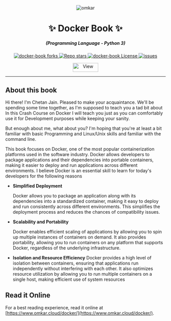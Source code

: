 <p align="center">
  <img src="https://www.omkar.cloud/images/favicon/prod/favicon-256x256.png" alt="omkar" />
</p>
  <div align="center" style="margin-top: 0;">
  <h1>✨ Docker Book ✨</h1>
  <!-- <p>💦 Enjoy the Rain of Google Maps Leads 💦</p> -->
</div>
<em>
  <h5 align="center">(Programming Language - Python 3)</h5>
</em>
<p align="center">
  <a href="#">
    <img alt="docker-book forks" src="https://img.shields.io/github/forks/omkarcloud/docker-book?style=for-the-badge" />
  </a>
  <a href="#">
    <img alt="Repo stars" src="https://img.shields.io/github/stars/omkarcloud/docker-book?style=for-the-badge&color=yellow" />
  </a>
  <a href="#">
    <img alt="docker-book License" src="https://img.shields.io/github/license/omkarcloud/docker-book?color=orange&style=for-the-badge" />
  </a>
  <a href="https://github.com/omkarcloud/docker-book/issues">
    <img alt="issues" src="https://img.shields.io/github/issues/omkarcloud/docker-book?color=purple&style=for-the-badge" />
  </a>
</p>
<p align="center">
  <img src="https://views.whatilearened.today/views/github/omkarcloud/docker-book.svg" width="80px" height="28px" alt="View" />
</p>

---


## About this book

Hi there! I'm Chetan Jain. Pleased to make your acquaintance. We'll be spending some time together, as I'm supposed to teach you a tad bit about In this Crash Course on Docker I will teach you just as you can comfortably use it for Development purposes while keeping your sanity. 

But enough about me, what about you? I'm hoping that you're at least a bit familiar with basic Programming and Linux/Unix skills and familiar with the command line.

This book focuses on Docker, one of the most popular containerization platforms used in the software industry. Docker allows developers to package applications and their dependencies into portable containers, making it easier to deploy and run applications across different environments. I believe Docker is an essential skill to learn for today's developers for the following reasons

 * **Simplified Deployment**

    Docker allows you to package an application along with its dependencies into a standardized container, making it easy to deploy and run consistently across different environments. This simplifies the deployment process and reduces the chances of compatibility issues.

 * **Scalability and Portability**

    Docker enables efficient scaling of applications by allowing you to spin up multiple instances of containers on demand. It also provides portability, allowing you to run containers on any platform that supports Docker, regardless of the underlying infrastructure.

 * **Isolation and Resource Efficiency**
    Docker provides a high level of isolation between containers, ensuring that applications run independently without interfering with each other. It also optimizes resource utilization by allowing you to run multiple containers on a single host, making efficient use of system resources

## Read it Online

For a best reading experience, read it online at [https://www.omkar.cloud/docker/](https://www.omkar.cloud/docker/).
